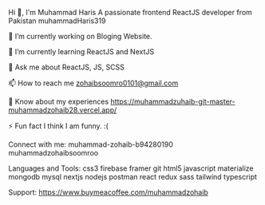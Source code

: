 Hi 👋, I'm Muhammad Haris
A passionate frontend ReactJS developer from Pakistan
muhammadHaris319

🔭 I’m currently working on Bloging Website.

🌱 I’m currently learning ReactJS and NextJS


💬 Ask me about ReactJS, JS, SCSS

📫 How to reach me zohaibsoomro0101@gmail.com

📄 Know about my experiences https://muhammadzuhaib-git-master-muhammadzohaib28.vercel.app/

⚡ Fun fact I think I am funny. :(

Connect with me:
muhammad-zohaib-b94280190 muhammadzohaibsoomroo

Languages and Tools:
css3 firebase framer git html5 javascript materialize mongodb mysql nextjs nodejs postman react redux sass tailwind typescript

Support:
https://www.buymeacoffee.com/muhammadzohaib

